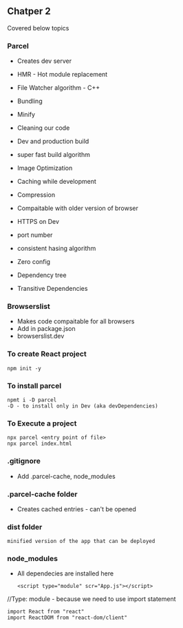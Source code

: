 

## Chatper 2 
Covered below topics
### Parcel 
* Creates dev server 
* HMR - Hot module replacement 
* File Watcher algorithm - C++
* Bundling 
* Minify
* Cleaning our code
* Dev and production build
* super fast build algorithm
* Image Optimization
* Caching while development 
* Compression
* Compaitable with older version of browser
* HTTPS on Dev
* port number
* consistent hasing algorithm
* Zero config

* Dependency tree
* Transitive Dependencies 

### Browserslist 
* Makes code compaitable for all browsers
* Add in package.json
* browserslist.dev

### To create React project 
    npm init -y 

### To install parcel
    npmt i -D parcel 
    -D - to install only in Dev (aka devDependencies)

### To Execute a project 
    npx parcel <entry point of file>
    npx parcel index.html

### .gitignore
* Add .parcel-cache, node_modules 

### .parcel-cache folder
* Creates cached entries - can't be opened 

### dist folder
    minified version of the app that can be deployed 

### node_modules 
* All dependecies are installed here 
    
    `<script type="module" scr="App.js"></script>`

//Type: module - because we need to use import statement 

    import React from "react"
    import ReactDOM from "react-dom/client"
